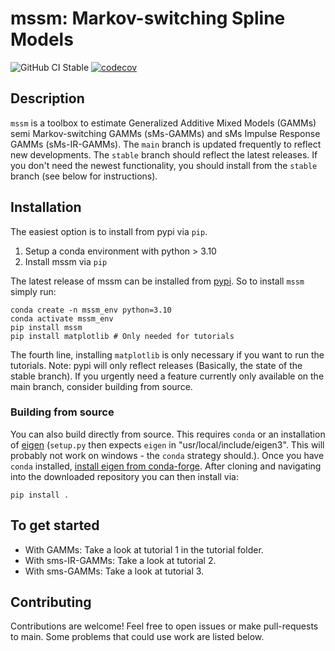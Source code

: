 # mssm: Markov-switching Spline Models

![GitHub CI Stable](https://github.com/jokra1/mssm/actions/workflows/python-package.yml/badge.svg?branch=stable)
[![codecov](https://codecov.io/gh/JoKra1/mssm/graph/badge.svg?token=B2NZBO4XJ3)](https://codecov.io/gh/JoKra1/mssm)

## Description

``mssm`` is a toolbox to estimate Generalized Additive Mixed Models (GAMMs) semi Markov-switching GAMMs (sMs-GAMMs) and sMs Impulse Response GAMMs (sMs-IR-GAMMs). The ``main`` branch is updated frequently to reflect new developments. The ``stable`` branch should reflect the latest releases. If you don't need the newest functionality, you should install from the ``stable`` branch (see below for instructions).

## Installation

The easiest option is to install from pypi via ``pip``.

1) Setup a conda environment with python > 3.10
2) Install mssm via ``pip``

The latest release of mssm can be installed from [pypi](https://pypi.org/project/mssm/#description). So to install ``mssm`` simply run:

```
conda create -n mssm_env python=3.10
conda activate mssm_env
pip install mssm
pip install matplotlib # Only needed for tutorials
```

The fourth line, installing ``matplotlib`` is only necessary if you want to run the tutorials. Note: pypi will only reflect releases (Basically, the state of the stable branch). If you urgently need a feature currently only available on the main branch, consider building from source.

### Building from source

You can also build directly from source. This requires ``conda`` or an installation of [eigen](https://eigen.tuxfamily.org/index.php?title=Main_Page) (``setup.py`` then expects ``eigen`` in "usr/local/include/eigen3". This will probably not work on windows - the ``conda`` strategy should.). Once you have ``conda`` installed,
[install eigen from conda-forge](https://anaconda.org/conda-forge/eigen). After cloning and navigating into the downloaded repository you can then install via:

```
pip install .
```

## To get started

 - With GAMMs: Take a look at tutorial 1 in the tutorial folder.
 - With sms-IR-GAMMs: Take a look at tutorial 2.
 - With sms-GAMMs: Take a look at tutorial 3.

## Contributing

Contributions are welcome! Feel free to open issues or make pull-requests to main. Some problems that could use work are listed below.
